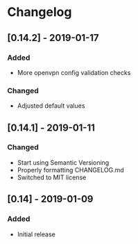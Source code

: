 # Changelog

## [0.14.2] - 2019-01-17
### Added
- More openvpn config validation checks
### Changed
- Adjusted default values

## [0.14.1] - 2019-01-11
### Changed
- Start using Semantic Versioning
- Properly formatting CHANGELOG.md
- Switched to MIT license

## [0.14] - 2019-01-09
### Added
- Initial release


